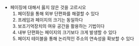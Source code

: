 
- 페이징에 대해서 옳지 않은 것을 고르시오
	1. 페이징을 통해 외부 단편화를 해결할 수 있다
	2. 프레임과 페이지의 크기는 동일하다
	3. 보조기억장치의 여유 공간을 활용하는 기법이다
	4. 내부 단편화는 페이지의 크기보다 크게 발생할 수 있다
	5. 페이지 테이블을 통해 논리적인 주소의 연속성을 확보할 수 있다